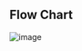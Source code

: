 ## Flow Chart
![image](https://user-images.githubusercontent.com/101305374/168223023-c74d59c1-bf65-4d2f-a6d9-780f027e3ac8.png)

